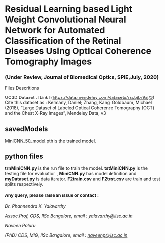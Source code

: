   # Residual Learning based Light Weight Convolutional Neural Network for Automated Classification of the Retinal Diseases Using Optical Coherence Tomography Images
  
  ### (Under Review, Journal of Biomedical Optics, SPIE,July, 2020)

Files Descritions

UCSD Dataset : [Link] (https://data.mendeley.com/datasets/rscbjbr9sj/3)
Cite this dataset as : 
Kermany, Daniel; Zhang, Kang; Goldbaum, Michael (2018), “Large Dataset of Labeled Optical Coherence Tomography (OCT) and the Chest X-Ray Images”, Mendeley Data, v3

## savedModels

MiniCNN_50_model.pth is the trained model.

## python files

**trnMiniCNN.py** is the run file to train the model. **tstMiniCNN.py** is the testing file for evaluation , **MiniCNN.py** has model definition and **myDataset.py** is data iterator. **F2train.csv** and **F2test.csv** are train and test splits respectively.


#### Any query, please raise an issue or contact :

*Dr. Phannendra  K. Yalavarthy* 

*Assoc.Prof, CDS, IISc Bangalore, email : yalavarthy@iisc.ac.in*

*Naveen Paluru*

*(PhD) CDS, MIG, IISc Bangalore,  email : naveenp@iisc.ac.in*

